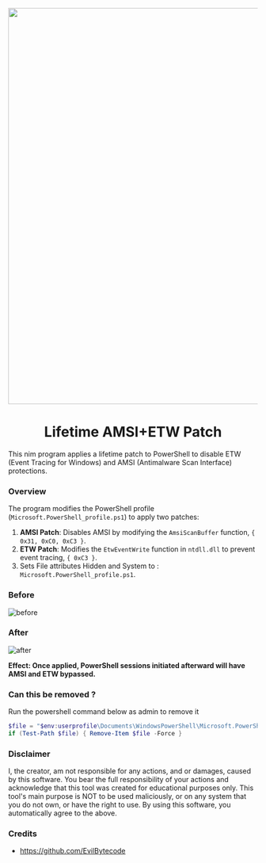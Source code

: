 <p align="center">
<img src="https://github.com/Chainski/Lifetime-Amsi-EtwPatch/assets/96607632/1933768a-15b8-4f32-808c-8ebc49a82680", width="800", height="800">
</p>

<h1 align="center">Lifetime AMSI+ETW Patch</h1>

This nim program applies a lifetime patch to PowerShell to disable ETW (Event Tracing for Windows) and AMSI (Antimalware Scan Interface) protections.

### Overview
The program modifies the PowerShell profile (`Microsoft.PowerShell_profile.ps1`) to apply two patches:

1. **AMSI Patch**: Disables AMSI by modifying the `AmsiScanBuffer` function, ```{ 0x31, 0xC0, 0xC3 }```.
2. **ETW Patch**: Modifies the `EtwEventWrite` function in `ntdll.dll` to prevent event tracing, ```{ 0xC3 }```.
3. Sets File attributes Hidden and System to : `Microsoft.PowerShell_profile.ps1`.


### Before
![before](https://github.com/Chainski/Lifetime-Amsi-EtwPatch/assets/96607632/0de546cf-5f0a-46a0-b7f8-25fd07d688a8)


### After
![after](https://github.com/Chainski/Lifetime-Amsi-EtwPatch/assets/96607632/7ce8fe7a-4cf0-4dc1-948b-e60133bc250f)


**Effect: Once applied, PowerShell sessions initiated afterward will have AMSI and ETW bypassed.**


### Can this be removed ? 

Run the powershell command below as admin to remove it 

```ps1
$file = "$env:userprofile\Documents\WindowsPowerShell\Microsoft.PowerShell_profile.ps1"
if (Test-Path $file) { Remove-Item $file -Force } 
```

### Disclaimer
I, the creator, am not responsible for any actions, and or damages, caused by this software. You bear the full responsibility of your actions and acknowledge that this tool was created for educational purposes only. This tool's main purpose is NOT to be used maliciously, or on any system that you do not own, or have the right to use. By using this software, you automatically agree to the above.

### Credits
- https://github.com/EvilBytecode
